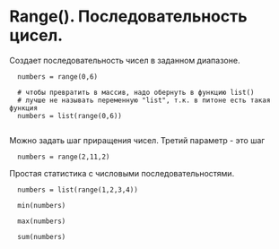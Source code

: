 # Range(). Последовательность цисел.

Создает последовательность чисел в заданном диапазоне.

```code
  numbers = range(0,6)
  
  # чтобы превратить в массив, надо обернуть в функцию list()
  # лучше не называть переменную "list", т.к. в питоне есть такая функция
  numbers = list(range(0,6))
  
```

Можно задать шаг приращения чисел. Третий параметр - это шаг
```code
  numbers = range(2,11,2)
```

Простая статистика с числовыми последовательностями.
```code
  numbers = list(range(1,2,3,4))
  
  min(numbers)
  
  max(numbers)
  
  sum(numbers)

```
